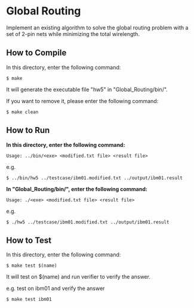 # Global Routing
Implement an existing algorithm to solve the global routing problem with a set of 2-pin nets while minimizing the total wirelength.

## How to Compile
In this directory, enter the following command:
```
$ make
```
It will generate the executable file "hw5" in "Global_Routing/bin/".

If you want to remove it, please enter the following command:
```
$ make clean
```

## How to Run
**In this directory, enter the following command:**
```
Usage: ../bin/<exe> <modified.txt file> <result file>
```

e.g.
```
$ ../bin/hw5 ../testcase/ibm01.modified.txt ../output/ibm01.result
```

**In "Global_Routing/bin/", enter the following command:**
```
Usage: ./<exe> <modified.txt file> <result file>
```

e.g.
```
$ ./hw5 ../testcase/ibm01.modified.txt ../output/ibm01.result
```

## How to Test
In this directory, enter the following command:
```
$ make test $(name)
```
It will test on $(name) and run verifier to verify the answer.

e.g. test on ibm01 and verify the answer
```
$ make test ibm01
```
